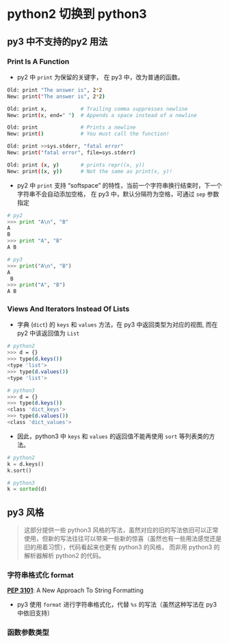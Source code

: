 # python2 切换到 python3



## py3 中不支持的py2 用法

### Print Is A Function

- py2 中 `print` 为保留的关键字， 在 py3 中，改为普通的函数。

```bash
Old: print "The answer is", 2*2
New: print("The answer is", 2*2)

Old: print x,           # Trailing comma suppresses newline
New: print(x, end=" ")  # Appends a space instead of a newline

Old: print              # Prints a newline
New: print()            # You must call the function!

Old: print >>sys.stderr, "fatal error"
New: print("fatal error", file=sys.stderr)

Old: print (x, y)       # prints repr((x, y))
New: print((x, y))      # Not the same as print(x, y)!
```

- py2 中 `print` 支持 “softspace” 的特性，当前一个字符串换行结束时，下一个字符串不会自动添加空格， 在 py3 中，默认分隔符为空格，可通过 `sep` 参数指定

```python
# py2
>>> print "A\n", "B"
A
B
>>> print "A", "B"
A B

# py3
>>> print("A\n", "B")
A
 B
>>> print("A", "B")
A B
```



### Views And Iterators Instead Of Lists

- 字典 (`dict`) 的 `keys` 和 `values` 方法，在 py3 中返回类型为对应的视图,  而在 py2 中该返回值为 `List`

```bash
# python2
>>> d = {}
>>> type(d.keys())
<type 'list'>
>>> type(d.values())
<type 'list'>

# python3
>>> d = {}
>>> type(d.keys())
<class 'dict_keys'>
>>> type(d.values())
<class 'dict_values'>
```

- 因此，python3 中 `keys` 和  `values` 的返回值不能再使用 `sort` 等列表类的方法。

```python
# python2
k = d.keys()
k.sort()

# python3
k = sorted(d)
```



## py3 风格

> 这部分提供一些 python3 风格的写法，虽然对应的旧的写法依旧可以正常使用，但新的写法往往可以带来一些新的惊喜（虽然也有一些用法感觉还是旧的用着习惯），代码看起来也更有 python3 的风格， 而非用 python3 的解析器解析 python2 的代码。

### 字符串格式化 format

[**PEP 3101**](https://www.python.org/dev/peps/pep-3101): A New Approach To String Formatting

-  py3 使用 `format` 进行字符串格式化，代替 `%s` 的写法（虽然这种写法在 py3 中依旧支持）

### 函数参数类型

